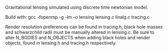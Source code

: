 Gravitational lensing simulated using discrete time newtonian model.

Build with: gcc -fopenmp -g -lm -o lensing lensing.c linalg.c tracing.c

Render resolution preferences can be found in tracing.h, black hole masses and schwarzchild radii must be manually altered in lensing.c. Be sure to alter N_BODIES and N_OBJECTS when adding black holes and render objects, found in lensing.h and tracing.h respectively.
